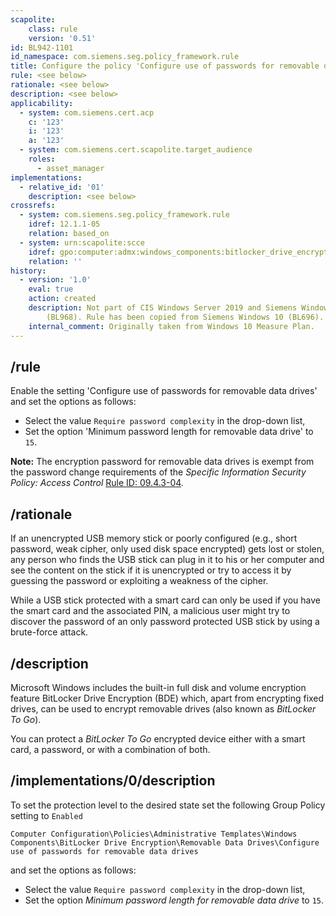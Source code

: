 ```yaml
---
scapolite:
    class: rule
    version: '0.51'
id: BL942-1101
id_namespace: com.siemens.seg.policy_framework.rule
title: Configure the policy 'Configure use of passwords for removable data drives'
rule: <see below>
rationale: <see below>
description: <see below>
applicability:
  - system: com.siemens.cert.acp
    c: '123'
    i: '123'
    a: '123'
  - system: com.siemens.cert.scapolite.target_audience
    roles:
      - asset_manager
implementations:
  - relative_id: '01'
    description: <see below>
crossrefs:
  - system: com.siemens.seg.policy_framework.rule
    idref: 12.1.1-05
    relation: based_on
  - system: urn:scapolite:scce
    idref: gpo:computer:admx:windows_components:bitlocker_drive_encryption:removable_data_drives:configure_use_of_passwords_for_removable_data_drives
    relation: ''
history:
  - version: '1.0'
    eval: true
    action: created
    description: Not part of CIS Windows Server 2019 and Siemens Windows Server 2016
        (BL968). Rule has been copied from Siemens Windows 10 (BL696).
    internal_comment: Originally taken from Windows 10 Measure Plan.
---
```



## /rule

Enable the setting 'Configure use of passwords for removable data drives' and set the options as follows:

   *  Select the value `Require password complexity` in the drop-down list,
   *  Set the option 'Minimum password length for removable data drive' to `15`.

**Note:** The encryption password for removable data drives is exempt from the
password change requirements of the _Specific Information Security Policy: Access Control_
[Rule ID: 09.4.3-04](#scapolite_obj:com.siemens.seg.policy_framework.rule:09.4.3-04).

## /rationale

If an unencrypted USB memory stick or poorly configured (e.g., short password,
weak cipher, only used disk space encrypted) gets lost or stolen, any person
who finds the USB stick can plug in it to his or her computer and see the
content on the stick if it is unencrypted or try to access it by guessing the
password or exploiting a weakness of the cipher.

While a USB stick protected with a smart card can only be used if you have the
smart card and the associated PIN, a malicious user might try to discover the
password of an only password protected USB stick by using a brute-force attack.

## /description

Microsoft Windows includes the built-in full disk and volume encryption feature
BitLocker Drive Encryption (BDE) which, apart from encrypting fixed drives, can
be used to encrypt removable drives (also known as _BitLocker To Go_).

You can protect a _BitLocker To Go_ encrypted device either with a smart card,
a password, or with a combination of both.

## /implementations/0/description

To set the protection level to the desired state set the following Group Policy setting to `Enabled`

`Computer Configuration\Policies\Administrative Templates\Windows Components\BitLocker Drive Encryption\Removable Data Drives\Configure use of passwords for removable data drives`

and set the options as follows:

   *  Select the value `Require password complexity` in the drop-down list,
   *  Set the option _Minimum password length for removable data drive_ to `15`.
